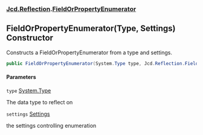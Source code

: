 ### [Jcd.Reflection](Jcd.Reflection.md 'Jcd.Reflection').[FieldOrPropertyEnumerator](Jcd.Reflection.FieldOrPropertyEnumerator.md 'Jcd.Reflection.FieldOrPropertyEnumerator')

## FieldOrPropertyEnumerator(Type, Settings) Constructor

Constructs a FieldOrPropertyEnumerator from a type and settings.

```csharp
public FieldOrPropertyEnumerator(System.Type type, Jcd.Reflection.FieldOrPropertyEnumerator.Settings settings=default(Jcd.Reflection.FieldOrPropertyEnumerator.Settings));
```

#### Parameters

<a name='Jcd.Reflection.FieldOrPropertyEnumerator.FieldOrPropertyEnumerator(System.Type,Jcd.Reflection.FieldOrPropertyEnumerator.Settings).type'></a>

`type` [System.Type](https://docs.microsoft.com/en-us/dotnet/api/System.Type 'System.Type')

The data type to reflect on

<a name='Jcd.Reflection.FieldOrPropertyEnumerator.FieldOrPropertyEnumerator(System.Type,Jcd.Reflection.FieldOrPropertyEnumerator.Settings).settings'></a>

`settings` [Settings](Jcd.Reflection.FieldOrPropertyEnumerator.Settings.md 'Jcd.Reflection.FieldOrPropertyEnumerator.Settings')

the settings controlling enumeration